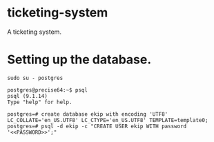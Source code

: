 # ticketing-system
A ticketing system. 


# Setting up the database. 

```
sudo su - postgres

postgres@precise64:~$ psql
psql (9.1.14)
Type "help" for help.

postgres=# create database ekip with encoding 'UTF8' LC_COLLATE='en_US.UTF8' LC_CTYPE='en_US.UTF8' TEMPLATE=template0;
postgres=# psql -d ekip -c "CREATE USER ekip WITH password '<<PASSWORD>>';"
```

